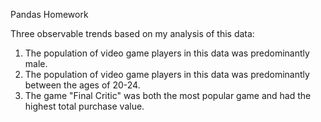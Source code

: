 Pandas Homework

Three observable trends based on my analysis of this data:
1. The population of video game players in this data was predominantly male.
2. The population of video game players in this data was predominantly between the ages of 20-24.
3. The game "Final Critic" was both the most popular game and had the highest total purchase value.
